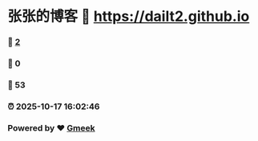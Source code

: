 # 张张的博客 :link: https://dailt2.github.io 
### :page_facing_up: [2](https://dailt2.github.io/tag.html) 
### :speech_balloon: 0 
### :hibiscus: 53 
### :alarm_clock: 2025-10-17 16:02:46 
### Powered by :heart: [Gmeek](https://github.com/Meekdai/Gmeek)
